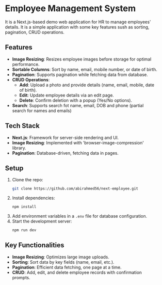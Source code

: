 # Employee Management System

It is a Next.js-based demo web application for HR to manage employees' details. It is a simple application with some key features sush as sorting, pagination, CRUD operations. 

## Features

- **Image Resizing**: Resizes employee images before storage for optimal performance.
- **Sortable Columns**: Sort by name, email, mobile number, or date of birth.
- **Pagination**: Supports pagination while fetching data from database.
- **CRUD Operations**: 
  - **Add**: Upload a photo and provide details (name, email, mobile, date of birth).
  - **Edit**: Update employee details via an edit page.
  - **Delete**: Confirm deletion with a popup (Yes/No options).
- **Search**: Supports search fot name, email, DOB and phone (partial search for names and emails)

## Tech Stack

- **Next.js**: Framework for server-side rendering and UI.
- **Image Resizing**: Implemented with 'browser-image-compression' library.
- **Pagination**: Database-driven, fetching data in pages.

## Setup

1. Clone the repo:
   ```bash
   git clone https://github.com/abirahmed56/next-employee.git
   ```
2. Install dependencies:
   ```bash
   npm install
   ```
3. Add environment variables in a `.env` file for database configuration.
4. Start the development server:
   ```bash
   npm run dev
   ```

## Key Functionalities

- **Image Resizing**: Optimizes large image uploads.
- **Sorting**: Sort data by key fields (name, email, etc.).
- **Pagination**: Efficient data fetching, one page at a time.
- **CRUD**: Add, edit, and delete employee records with confirmation prompts.
